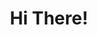 ---
section: about
title: Hi There!
description: I'm Ismail Ghallou aka Smakosh, the maker of this Gatsby theme, hope you like it, don't forget to star it!
action: Star me
---